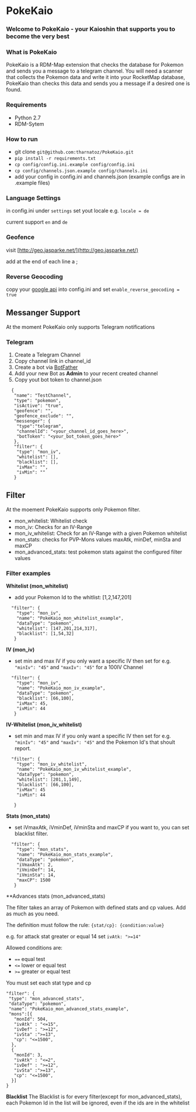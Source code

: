 # PokeKaio
### Welcome to PokeKaio - your Kaioshin that supports you to become the very best

### What is PokeKaio
PokeKaio is a RDM-Map extension that checks the database for Pokemon and sends you a message to a telegram channel.
You will need a scanner that collects the Pokemon data and write it into your RocketMap database, PokeKaio than checks this data and sends you a message if a desired one is found.


### Requirements
* Python 2.7
* RDM-Sytem


### How to run

- git clone ```git@github.com:tharnatoz/PokeKaio.git```
- ```pip install -r requirements.txt ```
- ```cp config/config.ini.example config/config.ini```
- ```cp config/channels.json.example config/channels.ini```
- add your config in config.ini and channels.json (example configs are in .example files)

### Language Settings

in config.ini under ```settings``` set yout locale e.g. ```locale = de```

current support ```en``` and ```de```

### Geofence
visit [http://geo.jasparke.net/](http://geo.jasparke.net/)

add at the end of each line a  ; 

### Reverse Geocoding

copy your [google api](https://developers.google.com/maps/documentation/geocoding/get-api-key) into config.ini
and set ```enable_reverse_geocoding = true```


## Messanger Support

At the moment PokeKaio only supports Telegram notifications

### Telegram

1. Create a Telegram Channel
2. Copy channel link in channel_id
3. Create a bot via [BotFather](https://core.telegram.org/bots#6-botfather)
4. Add your new Bot as **Admin** to your recent created channel
5. Copy yout bot token to channel.json 
 
```
  {
   "name": "TestChannel",
   "type": "pokemon",
   "isActive": "true",
   "geofence": "",
   "geofence_exclude": "",
   "messenger": {
    "type":"telegram",
    "channelId": "<your_channel_id_goes_here>",
    "botToken": "<your_bot_token_goes_here>"
   },
   "filter": {
    "type": "mon_iv",
    "whitelist": [],
    "blacklist": [],
    "ivMax": "",
    "ivMin": ""
   }
```
## Filter

At the moement PokeKaio supports only Pokemon filter.

* mon_whitelist: Whitelist check
* mon_iv: Checks for an IV-Range
* mon_iv_whitelist: Check for an IV-Range with a given Pokemon whitelist
* mon_stats: checks for PVP-Mons values maxAtk, minDef, minSta and maxCP
* mon_advanced_stats: test pokemon stats against the configured filter values


### Filter examples

**Whitelist (mon_whitelist)**

* add your Pokemon Id to the whitlist: [1,2,147,201]

``` 
  "filter": {
    "type": "mon_iv",
    "name": "PokeKaio_mon_whitelist_example",
    "dataType": "pokemon",
    "whitelist": [147,201,214,317],
    "blacklist": [1,54,32]
   }
```   
  

**IV (mon_iv)** 
* set min and max IV if you only want a specific IV then set for e.g. ```"minIv": "45"``` and ```"maxIv": "45"``` for a 100IV Channel
```  
  "filter": {
    "type": "mon_iv",
    "name": "PokeKaio_mon_iv_example",
    "dataType": "pokemon",
    "blacklist": [66,100],
    "ivMax": 45,
    "ivMin": 44
   }
```

**IV-Whitelist (mon_iv_whitelist)** 
* set min and max IV if you only want a specific IV then set for e.g. ```"minIv": "45"``` and ```"maxIv": "45"``` and the Pokemon Id's that shoult report.
```  
  "filter": {
    "type": "mon_iv_whitelist",
    "name": "PokeKaio_mon_iv_whitelist_example",
    "dataType": "pokemon",
    "whitelist": [201,1,149],
    "blacklist": [66,100],
    "ivMax": 45
    "ivMin": 44

   }
```

**Stats (mon_stats)** 
* set  iVmaxAtk, iVminDef, iVminSta and maxCP if you want to, you can set blacklist filter.
```  
  "filter": {
    "type": "mon_stats",
    "name": "PokeKaio_mon_stats_example",
    "dataType": "pokemon",
    "iVmaxAtk": 2,
    "iVminDef": 14,
    "iVminSta": 14,
    "maxCP": 1500
   }
```

**Advances stats (mon_advanced_stats)

The filter takes an array of Pokemon with defined stats and cp values. Add as much as you need.

The definition must follow the rule: ```{stat/cp}: {condition:value} ``` 

e.g. for attack stat greater or equal 14 set ```ivAtk: ">=14" ```

Allowed conditions are:

* ```==``` equal test
* ```<=``` lower or equal test
* ```>=``` greater or equal test


You must set each stat type and cp

```
"filter": {
 "type": "mon_advanced_stats",
 "dataType": "pokemon",
 "name": "PokeKaio_mon_advanced_stats_example",
 "mons":[{
   "monId": 504,
   "ivAtk" : "<=15",
   "ivDef" : ">=12",
   "ivSta" :">=13",
   "cp": "<=1500",
  },
  {
   "monId": 3,
   "ivAtk" : "<=2",
   "ivDef" : ">=12",
   "ivSta" :">=13",
   "cp": "<=1500",
  }]
}
```


**Blacklist** The Blacklist is for every filter(except for mon_advanced_stats), each Pokemon Id in the list will be ignored, even if the ids are in the whitelist
